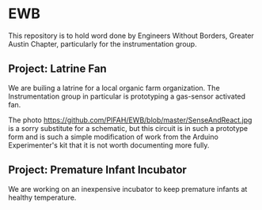 # EWB

This repository is to hold word done by Engineers Without Borders, Greater Austin Chapter, particularly for the instrumentation group.

## Project: Latrine Fan

We are builing a latrine for a local organic farm organization. The Instrumentation group in particular is prototyping a gas-sensor activated fan.


The photo https://github.com/PIFAH/EWB/blob/master/SenseAndReact.jpg is a sorry substitute for a schematic, but this circuit is in such a prototype form and is such a simple modification of work from the Arduino Experimenter's kit that it is not worth documenting more fully.

## Project: Premature Infant Incubator

We are working on an inexpensive incubator to keep premature infants at healthy temperature.
